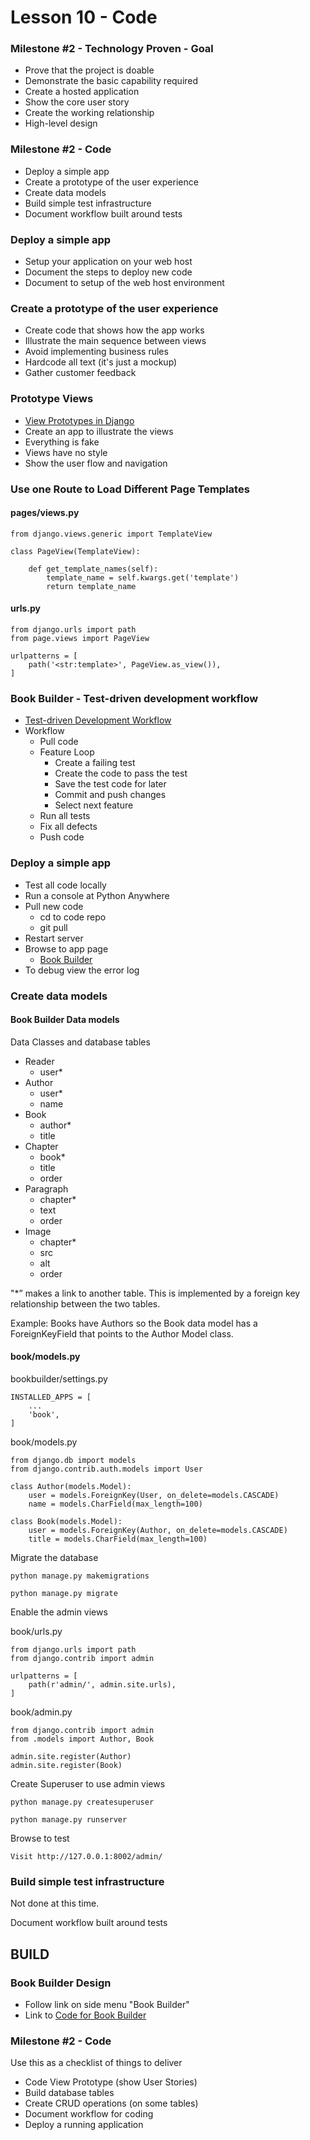 # Lesson 10 - Code

### Milestone #2 - Technology Proven - Goal
* Prove that the project is doable
* Demonstrate the basic capability required
* Create a hosted application
* Show the core user story
* Create the working relationship
* High-level design 


### Milestone #2 - Code
* Deploy a simple app
* Create a prototype of the user experience
* Create data models
* Build simple test infrastructure
* Document workflow built around tests 


### Deploy a simple app
* Setup your application on your web host
* Document the steps to deploy new code
* Document to setup of the web host environment


### Create a prototype of the user experience
* Create code that shows how the app works
* Illustrate the main sequence between views
* Avoid implementing business rules
* Hardcode all text (it's just a mockup)
* Gather customer feedback


### Prototype Views
* [View Prototypes in Django](../docs/ViewPrototype)
* Create an app to illustrate the views
* Everything is fake
* Views have no style
* Show the user flow and navigation


### Use one Route to Load Different Page Templates

#### pages/views.py

    from django.views.generic import TemplateView
    
    class PageView(TemplateView):
    
        def get_template_names(self):
            template_name = self.kwargs.get('template')
            return template_name
        

#### urls.py

    from django.urls import path
    from page.views import PageView
    
    urlpatterns = [
        path('<str:template>', PageView.as_view()),
    ]
   
   
### Book Builder - Test-driven development workflow
* [Test-driven Development Workflow](../docs/Workflow)
* Workflow
    * Pull code
    * Feature Loop
        * Create a failing test
        * Create the code to pass the test
        * Save the test code for later
        * Commit and push changes
        * Select next feature
    * Run all tests
    * Fix all defects
    * Push code
    
    
### Deploy a simple app
* Test all code locally
* Run a console at Python Anywhere
* Pull new code
    * cd to code repo
    * git pull
* Restart server
* Browse to app page
    * [Book Builder](http://markseaman.pythonanywhere.com/)
* To debug view the error log


### Create data models

#### Book Builder Data models

Data Classes and database tables

* Reader
    * user*
* Author
    * user*
    * name
* Book
    * author*
    * title
* Chapter
    * book*
    * title
    * order
* Paragraph
    * chapter*
    * text
    * order
* Image
    * chapter*
    * src
    * alt
    * order

"*” makes a link to another table.  This is implemented 
by a foreign key relationship between the two tables.  

Example: Books have Authors so the Book data model has
a ForeignKeyField that points to the Author Model class.

#### book/models.py

bookbuilder/settings.py

    INSTALLED_APPS = [
        ...
        'book',
    ]

book/models.py

    from django.db import models
    from django.contrib.auth.models import User

    class Author(models.Model):
        user = models.ForeignKey(User, on_delete=models.CASCADE)
        name = models.CharField(max_length=100)

    class Book(models.Model):
        user = models.ForeignKey(Author, on_delete=models.CASCADE)
        title = models.CharField(max_length=100)

Migrate the database

    python manage.py makemigrations
    
    python manage.py migrate
    
Enable the admin views

book/urls.py

    from django.urls import path
    from django.contrib import admin

    urlpatterns = [
        path(r'admin/', admin.site.urls),
    ]
    

book/admin.py

    from django.contrib import admin
    from .models import Author, Book

    admin.site.register(Author)
    admin.site.register(Book)

Create Superuser to use admin views

    python manage.py createsuperuser
    
    python manage.py runserver
    
Browse to test

    Visit http://127.0.0.1:8002/admin/
    

### Build simple test infrastructure

Not done at this time.

Document workflow built around tests 



## BUILD

### Book Builder Design
* Follow link on side menu "Book Builder"
* Link to [Code for Book Builder](https://github.com/Mark-Seaman/Book-Builder/tree/master/docs/plan/Milestone-2/Code.md)


### Milestone #2 - Code
Use this as a checklist of things to deliver

* Code View Prototype (show User Stories)
* Build database tables
* Create CRUD operations (on some tables)
* Document workflow for coding
* Deploy a running application

